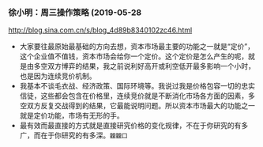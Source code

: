 ### 徐小明：周三操作策略 (2019-05-28
http://blog.sina.com.cn/s/blog_4d89b8340102zc46.html
- 大家要往最原始最基础的方向去想，资本市场最主要的功能之一就是“定价”，这个企业值不值钱，资本市场会给你一个定价。这个定价是怎么产生的呢，就是由多空双方博弈的结果，我之前说利好高开或利空低开最多影响一个小时，也是因为连续竞价机制。
- 我基本不谈毛衣战、经济政策、国际环境等。我说过我是价格包容一切的忠实信徒，这些都会包含在价格里，连续竞价就是不断消化市场各方面的因素，多空双方反复交战得到的结果，它最能说明问题。所以资本市场最大的功能之一就是定价功能，市场有无形的手。
- 最有效而最直接的方式就是直接研究价格的变化规律，不在于你研究的有多广，而在于你研究的有多深。`龖龖囗`